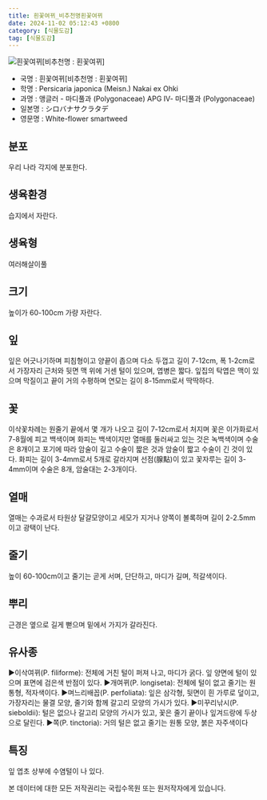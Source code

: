 ```yaml
---
title: 흰꽃여뀌_비추천명횐꽃여뀌
date: 2024-11-02 05:12:43 +0800
category: [식물도감]
tag: [식물도감]
---
```




![흰꽃여뀌[비추천명 : 횐꽃여뀌]](/fileUpload/plants/basic/Polygonaceae/Persicaria/1293/1_th2.JPG)
- 국명 : 흰꽃여뀌[비추천명 : 횐꽃여뀌]
- 학명 : Persicaria japonica (Meisn.) Nakai ex Ohki
- 과명 : 앵글러 - 마디풀과 (Polygonaceae) APG Ⅳ- 마디풀과 (Polygonaceae)
- 일본명 : シロバナサクラタデ
- 영문명 : White-flower smartweed


## 분포
우리 나라 각지에 분포한다.
## 생육환경
습지에서 자란다.
## 생육형
여러해살이풀 
## 크기
높이가 60-100cm 가량 자란다.
## 잎
잎은 어긋나기하며 피침형이고 양끝이 좁으며 다소 두껍고 길이 7-12cm, 폭 1-2cm로서 가장자리 근처와 뒷면 맥 위에 거센 털이 있으며, 엽병은 짧다. 잎집의 탁엽은 맥이 있으며 막질이고 끝이 거의 수평하며 연모는 길이 8-15mm로서 딱딱하다.
## 꽃
이삭꽃차례는 원줄기 끝에서 몇 개가 나오고 길이 7-12cm로서 처지며 꽃은 이가화로서 7-8월에 피고 백색이며 화피는 백색이지만 열매를 둘러싸고 있는 것은 녹백색이며 수술은 8개이고 포기에 따라 암술이 길고 수술이 짧은 것과 암술이 짧고 수술이 긴 것이 있다. 화피는 길이 3-4mm로서 5개로 갈라지며 선점(腺點)이 있고 꽃자루는 길이 3-4mm이며 수술은 8개, 암술대는 2-3개이다.
## 열매
열매는 수과로서 타원상 달걀모양이고 세모가 지거나 양쪽이 볼록하며 길이 2-2.5mm이고 광택이 난다.
## 줄기
높이 60-100cm이고 줄기는 곧게 서며, 단단하고, 마디가 길며, 적갈색이다.
## 뿌리
근경은 옆으로 길게 뻗으며 밑에서 가지가 갈라진다.
## 유사종
▶이삭여뀌(P. filiforme): 전체에 거친 털이 퍼져 나고, 마디가 굵다. 잎 양면에 털이 있으며 표면에 검은색 반점이 있다.▶개여뀌(P. longiseta): 전체에 털이 없고 줄기는 원통형, 적자색이다.▶며느리배꼽(P. perfoliata): 잎은 삼각형, 뒷면이 흰 가루로 덮이고, 가장자리는 물결 모양, 줄기와 함께 갈고리 모양의 가시가 있다.▶미꾸리낚시(P. sieboldii): 털은 없으나 갈고리 모양의 가시가 있고, 꽃은 줄기 끝이나 잎겨드랑에 두상으로 달린다.▶쪽(P. tinctoria): 거의 털은 없고 줄기는 원통 모양, 붉은 자주색이다
## 특징
잎 엽초 상부에 수염털이 나 있다.






본 데이터에 대한 모든 저작권리는 국립수목원 또는 원저작자에게 있습니다.
